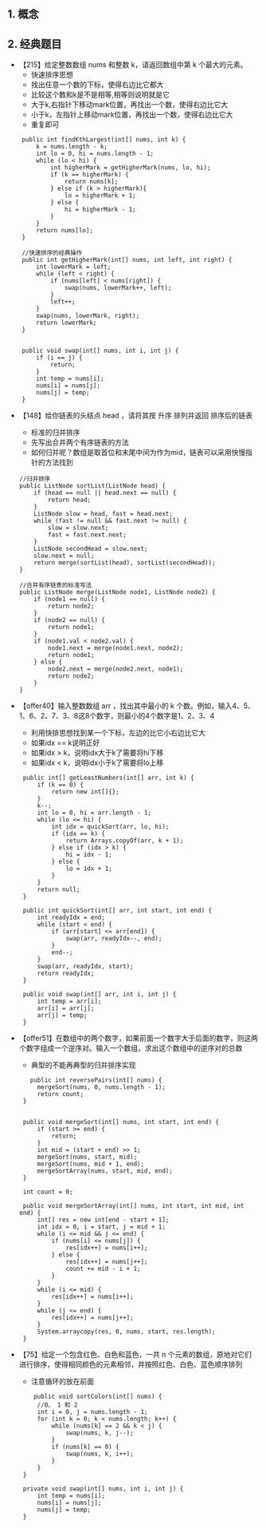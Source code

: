 ## 1. 概念


## 2. 经典题目
* 【215】给定整数数组 nums 和整数 k，请返回数组中第 k 个最大的元素。
  * 快速排序思想
  * 找出任意一个数的下标，使得右边比它都大
  * 比较这个数和k是不是相等,相等则说明就是它
  * 大于k,右指针下移动mark位置，再找出一个数，使得右边比它大
  * 小于k，左指针上移动mark位置，再找出一个数，使得右边比它大
  * 重复即可
```
    public int findKthLargest(int[] nums, int k) {
        k = nums.length - k;
        int lo = 0, hi = nums.length - 1;
        while (lo < hi) {
            int higherMark = getHigherMark(nums, lo, hi);
            if (k == higherMark) {
                return nums[k];
            } else if (k > higherMark){
                lo = higherMark + 1;
            } else {
                hi = higherMark - 1;
            }
        }
        return nums[lo];
    }

    //快速排序的经典操作
    public int getHigherMark(int[] nums, int left, int right) {
        int lowerMark = left;
        while (left < right) {
            if (nums[left] < nums[right]) {
                swap(nums, lowerMark++, left);
            }
            left++;
        }
        swap(nums, lowerMark, right);
        return lowerMark;
    }


    public void swap(int[] nums, int i, int j) {
        if (i == j) {
            return;
        }
        int temp = nums[i];
        nums[i] = nums[j];
        nums[j] = temp;
    }
```

* 【148】给你链表的头结点 head ，请将其按 升序 排列并返回 排序后的链表 
    * 标准的归并排序
    * 先写出合并两个有序链表的方法
    * 如何归并呢？数组是取首位和末尾中间为作为mid，链表可以采用快慢指针的方法找到
    ```
    //归并排序
    public ListNode sortList(ListNode head) {
        if (head == null || head.next == null) {
            return head;
        }
        ListNode slow = head, fast = head.next;
        while (fast != null && fast.next != null) {
            slow = slow.next;
            fast = fast.next.next;
        }
        ListNode secondHead = slow.next;
        slow.next = null;
        return merge(sortList(head), sortList(secondHead));
    }

    //合并有序链表的标准写法
    public ListNode merge(ListNode node1, ListNode node2) {
        if (node1 == null) {
            return node2;
        }
        if (node2 == null) {
            return node1;
        }
        if (node1.val < node2.val) {
            node1.next = merge(node1.next, node2);
            return node1;
        } else {
            node2.next = merge(node2.next, node1);
            return node2;
        }
    }
   ```

* 【offer40】输入整数数组 arr ，找出其中最小的 k 个数。例如，输入4、5、1、6、2、7、3、8这8个数字，则最小的4个数字是1、2、3、4  
    * 利用快排思想找到某一个下标，左边的比它小右边比它大
    * 如果idx == k说明正好
    * 如果idx > k，说明idx大于k了需要将hi下移
    * 如果idx < k，说明idx小于k了需要将lo上移
   ```
    public int[] getLeastNumbers(int[] arr, int k) {
        if (k == 0) {
            return new int[]{};
        }
        k--;
        int lo = 0, hi = arr.length - 1;
        while (lo <= hi) {
            int idx = quickSort(arr, lo, hi);
            if (idx == k) {
                return Arrays.copyOf(arr, k + 1);
            } else if (idx > k) {
                hi = idx - 1;
            } else {
                lo = idx + 1;
            }
        }
        return null;
    }

    public int quickSort(int[] arr, int start, int end) {
        int readyIdx = end;
        while (start < end) {
            if (arr[start] <= arr[end]) {
                swap(arr, readyIdx--, end);
            }
            end--;
        }
        swap(arr, readyIdx, start);
        return readyIdx;
    }

    public void swap(int[] arr, int i, int j) {
        int temp = arr[i];
        arr[i] = arr[j];
        arr[j] = temp;
    }

   ```

* 【offer51】在数组中的两个数字，如果前面一个数字大于后面的数字，则这两个数字组成一个逆序对。输入一个数组，求出这个数组中的逆序对的总数
    * 典型的不能再典型的归并排序实现
   ```
      public int reversePairs(int[] nums) {
        mergeSort(nums, 0, nums.length - 1);
        return count;
    }


    public void mergeSort(int[] nums, int start, int end) {
        if (start >= end) {
            return;
        }
        int mid = (start + end) >> 1;
        mergeSort(nums, start, mid);
        mergeSort(nums, mid + 1, end);
        mergeSortArray(nums, start, mid, end);
    }

    int count = 0;

    public void mergeSortArray(int[] nums, int start, int mid, int end) {
        int[] res = new int[end - start + 1];
        int idx = 0, i = start, j = mid + 1;
        while (i <= mid && j <= end) {
            if (nums[i] <= nums[j]) {
                res[idx++] = nums[i++];
            } else {
                res[idx++] = nums[j++];
                count += mid - i + 1;
            }
        }
        while (i <= mid) {
            res[idx++] = nums[i++];
        }
        while (j <= end) {
            res[idx++] = nums[j++];
        }
        System.arraycopy(res, 0, nums, start, res.length);
    }
   ```

* 【75】给定一个包含红色、白色和蓝色，一共 n 个元素的数组，原地对它们进行排序，使得相同颜色的元素相邻，并按照红色、白色、蓝色顺序排列
   * 注意循环的放在前面
   ```
       public void sortColors(int[] nums) {
        //0、 1 和 2
        int i = 0, j = nums.length - 1;
        for (int k = 0; k < nums.length; k++) {
            while (nums[k] == 2 && k < j) {
                swap(nums, k, j--);
            }
            if (nums[k] == 0) {
                swap(nums, k, i++);
            }
        }
    }

    private void swap(int[] nums, int i, int j) {
        int temp = nums[i];
        nums[i] = nums[j];
        nums[j] = temp;
    }
   ```